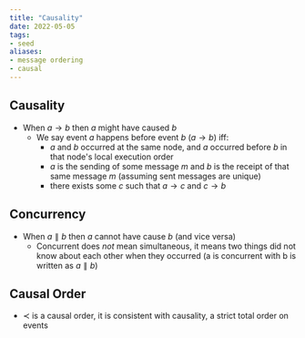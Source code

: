 ```yaml
---
title: "Causality"
date: 2022-05-05
tags:
- seed
aliases:
- message ordering
- causal
---
```


## Causality
- When $a \rightarrow b$ then $a$ might have caused $b$
	- We say event $a$ happens before event $b$ ($a \rightarrow b$) iff:
		- $a$ and $b$ occurred at the same node, and $a$ occurred before $b$ in that node's local execution order
		- $a$ is the sending of some message $m$ and $b$ is the receipt of that same message $m$ (assuming sent messages are unique)
		- there exists some $c$ such that $a \rightarrow c$ and $c \rightarrow b$

## Concurrency
- When $a \parallel b$ then $a$ cannot have cause $b$ (and vice versa)
	- Concurrent does *not* mean simultaneous, it means two things did not know about each other when they occurred (a is concurrent with b is written as $a \parallel b$)

## Causal Order
- $\prec$ is a causal order, it is consistent with causality, a strict total order on events